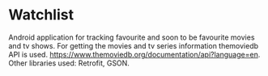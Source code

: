 # Watchlist

Android application for tracking favourite and soon to be favourite movies and tv shows. For getting the movies and tv series information themoviedb API is used. https://www.themoviedb.org/documentation/api?language=en. 
Other libraries used: Retrofit, GSON.
